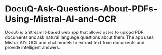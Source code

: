 # DocuQ-Ask-Questions-About-PDFs-Using-Mistral-AI-and-OCR
DocuQ is a Streamlit-based web app that allows users to upload PDF documents and ask natural language questions about them. The app uses Mistral AI's OCR and chat models to extract text from documents and provide intelligent answers.
